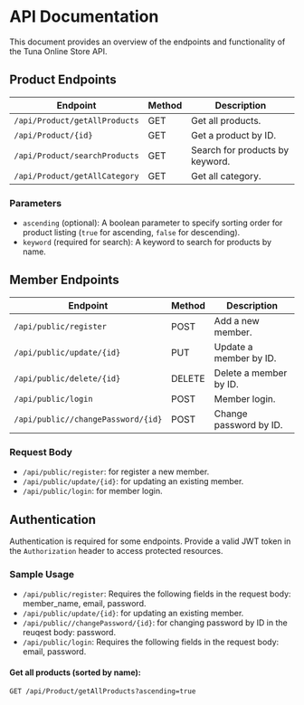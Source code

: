 # API Documentation

This document provides an overview of the endpoints and functionality of the Tuna Online Store API.

## Product Endpoints

| Endpoint                     | Method | Description                     |
| ---------------------------- | ------ |---------------------------------|
| `/api/Product/getAllProducts`| GET    | Get all products.               |
| `/api/Product/{id}`          | GET    | Get a product by ID.            |
| `/api/Product/searchProducts` | GET    | Search for products by keyword. |
| `/api/Product/getAllCategory` | GET    | Get all category.               |

 
### Parameters

- `ascending` (optional): A boolean parameter to specify sorting order for product listing (`true` for ascending, `false` for descending).
- `keyword` (required for search): A keyword to search for products by name.
## Member Endpoints

| Endpoint                      | Method | Description            |
| ------------------------------ | ------ |------------------------|
| `/api/public/register`         | POST   | Add a new member.      |
| `/api/public/update/{id}`      | PUT    | Update a member by ID. |
| `/api/public/delete/{id}`      | DELETE | Delete a member by ID. |
| `/api/public/login`            | POST   | Member login.          |
| `/api/public//changePassword/{id}`            | POST   | Change password by ID. |

### Request Body

- `/api/public/register`:  for register a new member.
- `/api/public/update/{id}`:  for updating an existing member.
- `/api/public/login`:  for member login.

## Authentication

Authentication is required for some endpoints. Provide a valid JWT token in the `Authorization` header to access protected resources.

### Sample Usage
- `/api/public/register`:  Requires the following fields in the request body: member_name, email, password.
- `/api/public/update/{id}`:  for updating an existing member.
- `/api/public//changePassword/{id}`: for changing password by ID in the reuqest body: password.
- `/api/public/login`:  Requires the following fields in the request body: email, password.
#### Get all products (sorted by name):

```http
GET /api/Product/getAllProducts?ascending=true
